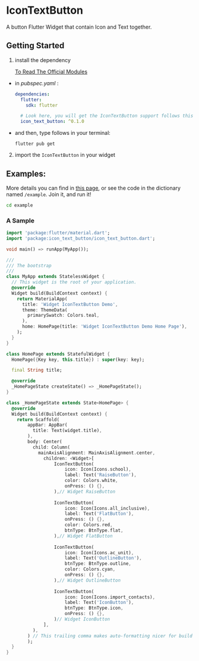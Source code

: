 # IconTextButton

A button Flutter Widget that contain Icon and Text together.

## Getting Started
1. install the dependency

    [To Read The Official Modules](https://pub.dev/packages/icon_text_button#-installing-tab-)


* in *pubspec.yaml* :
    
    ```yaml
    dependencies:
      flutter:
        sdk: flutter
    
      # Look here, you will get the IconTextButton support follows this:
      icon_text_button: ^0.1.0
    
    ```

* and then, type follows in your terminal:
    
    ```shell
    flutter pub get
    ```

2. import the `IconTextButton` in your widget

## Examples:


More details you can find in [this page](https://pub.dev/packages/icon_text_button#-example-tab-),
or see the code in the dictionary named `/example`.
Join it, and run it!

```sh
cd example
```

### A Sample 

```dart
import 'package:flutter/material.dart';
import 'package:icon_text_button/icon_text_button.dart';

void main() => runApp(MyApp());

///
/// The bootstrap
/// 
class MyApp extends StatelessWidget {
  // This widget is the root of your application.
  @override
  Widget build(BuildContext context) {
    return MaterialApp(
      title: 'Widget IconTextButton Demo',
      theme: ThemeData(
        primarySwatch: Colors.teal,
      ),
      home: HomePage(title: 'Widget IconTextButton Demo Home Page'),
    );
  }
}

class HomePage extends StatefulWidget {
  HomePage({Key key, this.title}) : super(key: key);

  final String title;

  @override
  _HomePageState createState() => _HomePageState();
}

class _HomePageState extends State<HomePage> {
  @override
  Widget build(BuildContext context) {
    return Scaffold(
        appBar: AppBar(
          title: Text(widget.title),
        ),
        body: Center(
          child: Column(
            mainAxisAlignment: MainAxisAlignment.center,
	          children: <Widget>[
		          IconTextButton(
			          icon: Icon(Icons.school),
			          label: Text('RaiseButton'),
			          color: Colors.white,
			          onPress: () {},
		          ),// Widget RaiseButton
		          
		          IconTextButton(
			          icon: Icon(Icons.all_inclusive),
			          label: Text('FlatButton'),
			          onPress: () {},
			          color: Colors.red,
			          btnType: BtnType.flat,
		          ),// Widget FlatButton
		          
		          IconTextButton(
			          icon: Icon(Icons.ac_unit),
			          label: Text('OutlineButton'),
			          btnType: BtnType.outline,
			          color: Colors.cyan,
			          onPress: () {},
		          ),// Widget OutlineButton
		          
		          IconTextButton(
			          icon: Icon(Icons.import_contacts),
			          label: Text('IconButton'),
			          btnType: BtnType.icon,
			          onPress: () {},
		          )// Widget IconButton
	          ],
          ),
        ) // This trailing comma makes auto-formatting nicer for build methods.
        );
  }
}


```

